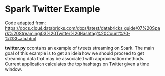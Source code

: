 # Spark Twitter Example

Code adapted from: https://docs.cloud.databricks.com/docs/latest/databricks_guide/07%20Spark%20Streaming/03%20Twitter%20Hashtag%20Count%20-%20Scala.html

**twitter.py** ccontains an example of tweets streaming on Spark. The main goal of this example is to get an ideia how we should proceed to get streaming data that may be associated with approximation methods. Current application calculates the top hashtags on Twitter given a time window. 
